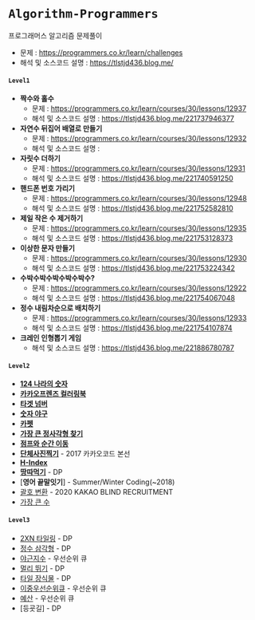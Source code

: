 # `Algorithm-Programmers`
프로그래머스 알고리즘 문제풀이

- 문제 : https://programmers.co.kr/learn/challenges
- 해석 및 소스코드 설명 : https://tlstjd436.blog.me/



#### `Level1`

- **짝수와 홀수**
  - 문제 : https://programmers.co.kr/learn/courses/30/lessons/12937
  - 해석 및 소스코드 설명 : https://tlstjd436.blog.me/221737946377
- **자연수 뒤집어 배열로 만들기**
  - 문제 : https://programmers.co.kr/learn/courses/30/lessons/12932
  - 해석 및 소스코드 설명 : 
- **자릿수 더하기**
  - 문제 : https://programmers.co.kr/learn/courses/30/lessons/12931
  - 해석 및 소스코드 설명 : https://tlstjd436.blog.me/221740591250
- <b>핸드폰 번호 가리기</b>
  - 문제 : https://programmers.co.kr/learn/courses/30/lessons/12948
  - 해석 및 소스코드 설명 : https://tlstjd436.blog.me/221752582810
- <b>제일 작은 수 제거하기</b>
  - 문제 : https://programmers.co.kr/learn/courses/30/lessons/12935
  - 해석 및 소스코드 설명 : https://tlstjd436.blog.me/221753128373
- <b>이상한 문자 만들기</b>
  - 문제 : https://programmers.co.kr/learn/courses/30/lessons/12930
  - 해석 및 소스코드 설명 : https://tlstjd436.blog.me/221753224342
- <b>﻿수박수박수박수박수박수?</b>
  - 문제 : https://programmers.co.kr/learn/courses/30/lessons/12922
  - 해석 및 소스코드 설명 : https://tlstjd436.blog.me/221754067048
- <b>정수 내림차순으로 배치하기</b>
  - 문제 : https://programmers.co.kr/learn/courses/30/lessons/12933
  - 해석 및 소스코드 설명 : https://tlstjd436.blog.me/221754107874
- <b>크레인 인형뽑기 게임</b>
  - 해석 및 소스코드 설명 : https://tlstjd436.blog.me/221886780787

#### `Level2`

-  [**124 나라의 숫자**](https://tlstjd436.blog.me/221886880661/)
-  [**카카오프렌즈 컬러링북**](https://tlstjd436.blog.me/221893676600)
-  [**타겟 넘버**](https://tlstjd436.blog.me/221895611121)
-  [**숫자 야구**](https://tlstjd436.blog.me/221899214106)
-  [**카펫**](https://tlstjd436.blog.me/221901021656)
-  [**가장 큰 정사각형 찾기**](https://tlstjd436.blog.me/221905845053)
-  [**점프와 순간 이동**](https://tlstjd436.blog.me/221921620305)
-  [**단체사진찍기**](https://tlstjd436.blog.me/221951248500) - 2017 카카오코드 본선
-  [**H-Index**](https://tlstjd436.blog.me/221844040528)
-  [**땅따먹기**](https://tlstjd436.blog.me/221956494393) - DP
-  [**영어 끝말잇기**] - Summer/Winter Coding(~2018)
-  [괄호 변환](https://tlstjd436.blog.me/221971434161) - 2020 KAKAO BLIND RECRUITMENT
- [가장 큰 수](https://tlstjd436.blog.me/221968276414)



#### `Level3`

- [2XN 타일링](https://tlstjd436.blog.me/221985176983) - DP
- [정수 삼각형](https://tlstjd436.blog.me/221986732668) - DP
- [야근지수](https://tlstjd436.blog.me/221989563405) - 우선순위 큐
- [멀리 뛰기](https://tlstjd436.blog.me/221993630748) - DP
- [타일 장식물](https://tlstjd436.blog.me/221982815483) - DP
- [이중우선순위큐](https://tlstjd436.blog.me/221997846873) - 우선순위 큐
- [예산](https://tlstjd436.blog.me/222003158461) - 우선순위 큐 
- [등굣길] - DP